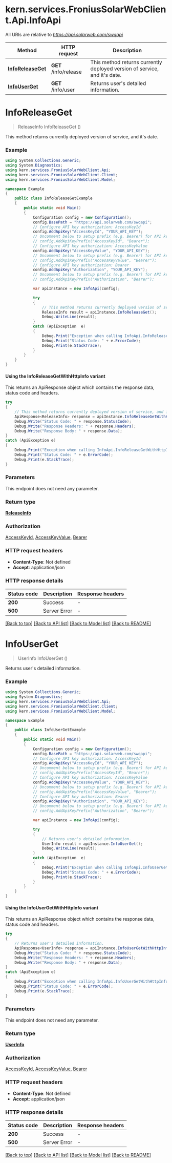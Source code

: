 # kern.services.FroniusSolarWebClient.Api.InfoApi

All URIs are relative to *https://api.solarweb.com/swqapi*

| Method | HTTP request | Description |
|--------|--------------|-------------|
| [**InfoReleaseGet**](InfoApi.md#inforeleaseget) | **GET** /info/release | This method returns currently deployed version of service, and it&#39;s date. |
| [**InfoUserGet**](InfoApi.md#infouserget) | **GET** /info/user | Returns user&#39;s detailed information. |

<a name="inforeleaseget"></a>
# **InfoReleaseGet**
> ReleaseInfo InfoReleaseGet ()

This method returns currently deployed version of service, and it's date.

### Example
```csharp
using System.Collections.Generic;
using System.Diagnostics;
using kern.services.FroniusSolarWebClient.Api;
using kern.services.FroniusSolarWebClient.Client;
using kern.services.FroniusSolarWebClient.Model;

namespace Example
{
    public class InfoReleaseGetExample
    {
        public static void Main()
        {
            Configuration config = new Configuration();
            config.BasePath = "https://api.solarweb.com/swqapi";
            // Configure API key authorization: AccessKeyId
            config.AddApiKey("AccessKeyId", "YOUR_API_KEY");
            // Uncomment below to setup prefix (e.g. Bearer) for API key, if needed
            // config.AddApiKeyPrefix("AccessKeyId", "Bearer");
            // Configure API key authorization: AccessKeyValue
            config.AddApiKey("AccessKeyValue", "YOUR_API_KEY");
            // Uncomment below to setup prefix (e.g. Bearer) for API key, if needed
            // config.AddApiKeyPrefix("AccessKeyValue", "Bearer");
            // Configure API key authorization: Bearer
            config.AddApiKey("Authorization", "YOUR_API_KEY");
            // Uncomment below to setup prefix (e.g. Bearer) for API key, if needed
            // config.AddApiKeyPrefix("Authorization", "Bearer");

            var apiInstance = new InfoApi(config);

            try
            {
                // This method returns currently deployed version of service, and it's date.
                ReleaseInfo result = apiInstance.InfoReleaseGet();
                Debug.WriteLine(result);
            }
            catch (ApiException  e)
            {
                Debug.Print("Exception when calling InfoApi.InfoReleaseGet: " + e.Message);
                Debug.Print("Status Code: " + e.ErrorCode);
                Debug.Print(e.StackTrace);
            }
        }
    }
}
```

#### Using the InfoReleaseGetWithHttpInfo variant
This returns an ApiResponse object which contains the response data, status code and headers.

```csharp
try
{
    // This method returns currently deployed version of service, and it's date.
    ApiResponse<ReleaseInfo> response = apiInstance.InfoReleaseGetWithHttpInfo();
    Debug.Write("Status Code: " + response.StatusCode);
    Debug.Write("Response Headers: " + response.Headers);
    Debug.Write("Response Body: " + response.Data);
}
catch (ApiException e)
{
    Debug.Print("Exception when calling InfoApi.InfoReleaseGetWithHttpInfo: " + e.Message);
    Debug.Print("Status Code: " + e.ErrorCode);
    Debug.Print(e.StackTrace);
}
```

### Parameters
This endpoint does not need any parameter.
### Return type

[**ReleaseInfo**](ReleaseInfo.md)

### Authorization

[AccessKeyId](../README.md#AccessKeyId), [AccessKeyValue](../README.md#AccessKeyValue), [Bearer](../README.md#Bearer)

### HTTP request headers

 - **Content-Type**: Not defined
 - **Accept**: application/json


### HTTP response details
| Status code | Description | Response headers |
|-------------|-------------|------------------|
| **200** | Success |  -  |
| **500** | Server Error |  -  |

[[Back to top]](#) [[Back to API list]](../README.md#documentation-for-api-endpoints) [[Back to Model list]](../README.md#documentation-for-models) [[Back to README]](../README.md)

<a name="infouserget"></a>
# **InfoUserGet**
> UserInfo InfoUserGet ()

Returns user's detailed information.

### Example
```csharp
using System.Collections.Generic;
using System.Diagnostics;
using kern.services.FroniusSolarWebClient.Api;
using kern.services.FroniusSolarWebClient.Client;
using kern.services.FroniusSolarWebClient.Model;

namespace Example
{
    public class InfoUserGetExample
    {
        public static void Main()
        {
            Configuration config = new Configuration();
            config.BasePath = "https://api.solarweb.com/swqapi";
            // Configure API key authorization: AccessKeyId
            config.AddApiKey("AccessKeyId", "YOUR_API_KEY");
            // Uncomment below to setup prefix (e.g. Bearer) for API key, if needed
            // config.AddApiKeyPrefix("AccessKeyId", "Bearer");
            // Configure API key authorization: AccessKeyValue
            config.AddApiKey("AccessKeyValue", "YOUR_API_KEY");
            // Uncomment below to setup prefix (e.g. Bearer) for API key, if needed
            // config.AddApiKeyPrefix("AccessKeyValue", "Bearer");
            // Configure API key authorization: Bearer
            config.AddApiKey("Authorization", "YOUR_API_KEY");
            // Uncomment below to setup prefix (e.g. Bearer) for API key, if needed
            // config.AddApiKeyPrefix("Authorization", "Bearer");

            var apiInstance = new InfoApi(config);

            try
            {
                // Returns user's detailed information.
                UserInfo result = apiInstance.InfoUserGet();
                Debug.WriteLine(result);
            }
            catch (ApiException  e)
            {
                Debug.Print("Exception when calling InfoApi.InfoUserGet: " + e.Message);
                Debug.Print("Status Code: " + e.ErrorCode);
                Debug.Print(e.StackTrace);
            }
        }
    }
}
```

#### Using the InfoUserGetWithHttpInfo variant
This returns an ApiResponse object which contains the response data, status code and headers.

```csharp
try
{
    // Returns user's detailed information.
    ApiResponse<UserInfo> response = apiInstance.InfoUserGetWithHttpInfo();
    Debug.Write("Status Code: " + response.StatusCode);
    Debug.Write("Response Headers: " + response.Headers);
    Debug.Write("Response Body: " + response.Data);
}
catch (ApiException e)
{
    Debug.Print("Exception when calling InfoApi.InfoUserGetWithHttpInfo: " + e.Message);
    Debug.Print("Status Code: " + e.ErrorCode);
    Debug.Print(e.StackTrace);
}
```

### Parameters
This endpoint does not need any parameter.
### Return type

[**UserInfo**](UserInfo.md)

### Authorization

[AccessKeyId](../README.md#AccessKeyId), [AccessKeyValue](../README.md#AccessKeyValue), [Bearer](../README.md#Bearer)

### HTTP request headers

 - **Content-Type**: Not defined
 - **Accept**: application/json


### HTTP response details
| Status code | Description | Response headers |
|-------------|-------------|------------------|
| **200** | Success |  -  |
| **500** | Server Error |  -  |

[[Back to top]](#) [[Back to API list]](../README.md#documentation-for-api-endpoints) [[Back to Model list]](../README.md#documentation-for-models) [[Back to README]](../README.md)

